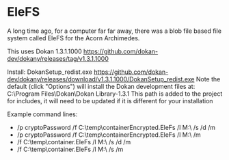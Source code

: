 EleFS
=====

A long time ago, for a computer far far away, there was a blob file based file system called EleFS for the Acorn Archimedes.

This uses Dokan 1.3.1.1000 https://github.com/dokan-dev/dokany/releases/tag/v1.3.1.1000

Install: DokanSetup_redist.exe
	https://github.com/dokan-dev/dokany/releases/download/v1.3.1.1000/DokanSetup_redist.exe
	Note the default (click "Options") will install the Dokan development files at: C:\Program Files\Dokan\Dokan Library-1.3.1
		This path is added to the project for includes, it will need to be updated if it is different for your installation



Example command lines:

* /p cryptoPassword /f C:\temp\containerEncrypted.EleFs /l M:\ /s /d /m
* /p cryptoPassword /f C:\temp\containerEncrypted.EleFs /l M:\ /m
* /f C:\temp\container.EleFs /l M:\ /s /d /m
* /f C:\temp\container.EleFs /l M:\ /s /m
